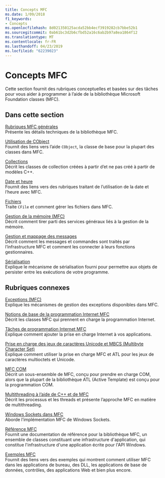 ```yaml
---
title: Concepts MFC
ms.date: 1/09/2018
f1_keywords:
- Concepts
ms.openlocfilehash: 8d021350125acda52bb4ecf3919282cb7bbe52b1
ms.sourcegitcommit: 0ab61bc3d2b6cfbd52a16c6ab2b97a8ea1864f12
ms.translationtype: MT
ms.contentlocale: fr-FR
ms.lasthandoff: 04/23/2019
ms.locfileid: "62239023"
---
```

# <a name="mfc-concepts"></a>Concepts MFC

Cette section fournit des rubriques conceptuelles et basées sur des tâches pour vous aider à programmer à l’aide de la bibliothèque Microsoft Foundation classes (MFC).

## <a name="in-this-section"></a>Dans cette section

[Rubriques MFC générales](../mfc/general-mfc-topics.md)<br/>
Présente les détails techniques de la bibliothèque MFC.

[Utilisation de CObject](../mfc/using-cobject.md)<br/>
Fournit des liens vers l’aide `CObject`, la classe de base pour la plupart des classes dans MFC.

[Collections](../mfc/collections.md)<br/>
Décrit les classes de collection créées à partir d’et ne pas créé à partir de modèles C++.

[Date et heure](../atl-mfc-shared/date-and-time.md)<br/>
Fournit des liens vers des rubriques traitant de l’utilisation de la date et l’heure avec MFC.

[Fichiers](../mfc/files-in-mfc.md)<br/>
Traite `CFile` et comment gérer les fichiers dans MFC.

[Gestion de la mémoire (MFC)](../mfc/memory-management.md)<br/>
Décrit comment tirer parti des services généraux liés à la gestion de la mémoire.

[Gestion et mappage des messages](../mfc/message-handling-and-mapping.md)<br/>
Décrit comment les messages et commandes sont traités par l’infrastructure MFC et comment les connecter à leurs fonctions gestionnaires.

[Sérialisation](../mfc/serialization-in-mfc.md)<br/>
Explique le mécanisme de sérialisation fourni pour permettre aux objets de persister entre les exécutions de votre programme.

## <a name="related-sections"></a>Rubriques connexes

[Exceptions (MFC)](../mfc/exception-handling-in-mfc.md)<br/>
Explique les mécanismes de gestion des exceptions disponibles dans MFC.

[Notions de base de la programmation Internet MFC](../mfc/mfc-internet-programming-basics.md)<br/>
Décrit les classes MFC qui prennent en charge la programmation Internet.

[Tâches de programmation Internet MFC](../mfc/mfc-internet-programming-tasks.md)<br/>
Explique comment ajouter la prise en charge Internet à vos applications.

[Prise en charge des jeux de caractères Unicode et MBCS (Multibyte Character Set)](../atl-mfc-shared/unicode-and-multibyte-character-set-mbcs-support.md)<br/>
Explique comment utiliser la prise en charge MFC et ATL pour les jeux de caractères multioctets et Unicode.

[MFC COM](../mfc/mfc-com.md)<br/>
Décrit un sous-ensemble de MFC, conçu pour prendre en charge COM, alors que la plupart de la bibliothèque ATL (Active Template) est conçu pour la programmation COM.

[Multithreading à l’aide de C++ et de MFC](../parallel/multithreading-with-cpp-and-mfc.md)<br/>
Décrit les processus et les threads et présente l’approche MFC en matière de multithreading.

[Windows Sockets dans MFC](../mfc/windows-sockets.md)<br/>
Aborde l’implémentation MFC de Windows Sockets.

[Référence MFC](../mfc/mfc-desktop-applications.md)<br/>
Fournit une documentation de référence pour la bibliothèque MFC, un ensemble de classes constituant une infrastructure d'application, qui constitue l'infrastructure d'une application écrite pour l'API Windows.

[Exemples MFC](../overview/visual-cpp-samples.md)<br/>
Fournit des liens vers des exemples qui montrent comment utiliser MFC dans les applications de bureau, des DLL, les applications de base de données, contrôles, des applications Web et bien plus encore.
